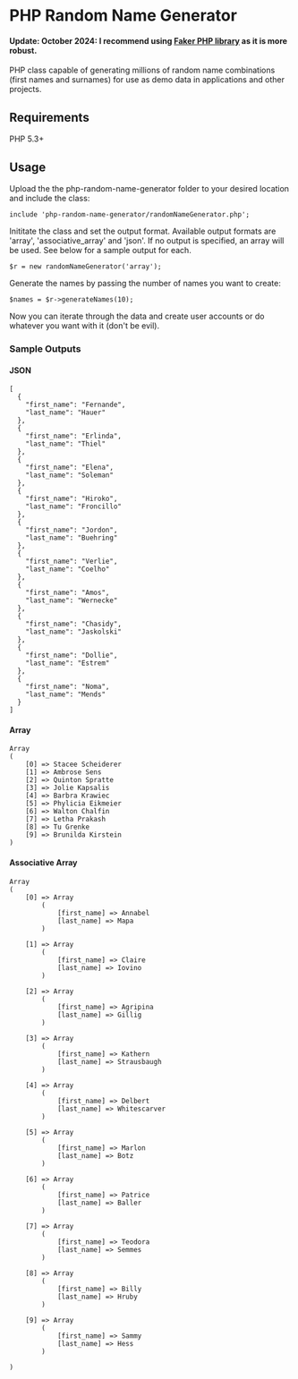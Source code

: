 # PHP Random Name Generator

#### Update: October 2024: I recommend using [Faker PHP library](https://github.com/FakerPHP/Faker) as it is more robust.

PHP class capable of generating millions of random name combinations (first names and surnames) for use as demo data in applications and other projects.

## Requirements

PHP 5.3+

## Usage

Upload the the php-random-name-generator folder to your desired location and include the class:

```
include 'php-random-name-generator/randomNameGenerator.php';
```

Inititate the class and set the output format. Available output formats are 'array', 'associative_array' and 'json'. If no output is specified, an array will be used. See below for a sample output for each.

```
$r = new randomNameGenerator('array');
```

Generate the names by passing the number of names you want to create:

```
$names = $r->generateNames(10);
```

Now you can iterate through the data and create user accounts or do whatever you want with it (don't be evil).

### Sample Outputs

#### JSON

```
[
  {
    "first_name": "Fernande",
    "last_name": "Hauer"
  },
  {
    "first_name": "Erlinda",
    "last_name": "Thiel"
  },
  {
    "first_name": "Elena",
    "last_name": "Soleman"
  },
  {
    "first_name": "Hiroko",
    "last_name": "Froncillo"
  },
  {
    "first_name": "Jordon",
    "last_name": "Buehring"
  },
  {
    "first_name": "Verlie",
    "last_name": "Coelho"
  },
  {
    "first_name": "Amos",
    "last_name": "Wernecke"
  },
  {
    "first_name": "Chasidy",
    "last_name": "Jaskolski"
  },
  {
    "first_name": "Dollie",
    "last_name": "Estrem"
  },
  {
    "first_name": "Noma",
    "last_name": "Mends"
  }
]
```

#### Array

```
Array
(
    [0] => Stacee Scheiderer
    [1] => Ambrose Sens
    [2] => Quinton Spratte
    [3] => Jolie Kapsalis
    [4] => Barbra Krawiec
    [5] => Phylicia Eikmeier
    [6] => Walton Chalfin
    [7] => Letha Prakash
    [8] => Tu Grenke
    [9] => Brunilda Kirstein
)
```

#### Associative Array

```
Array
(
    [0] => Array
        (
            [first_name] => Annabel
            [last_name] => Mapa
        )

    [1] => Array
        (
            [first_name] => Claire
            [last_name] => Iovino
        )

    [2] => Array
        (
            [first_name] => Agripina
            [last_name] => Gillig
        )

    [3] => Array
        (
            [first_name] => Kathern
            [last_name] => Strausbaugh
        )

    [4] => Array
        (
            [first_name] => Delbert
            [last_name] => Whitescarver
        )

    [5] => Array
        (
            [first_name] => Marlon
            [last_name] => Botz
        )

    [6] => Array
        (
            [first_name] => Patrice
            [last_name] => Baller
        )

    [7] => Array
        (
            [first_name] => Teodora
            [last_name] => Semmes
        )

    [8] => Array
        (
            [first_name] => Billy
            [last_name] => Hruby
        )

    [9] => Array
        (
            [first_name] => Sammy
            [last_name] => Hess
        )

)
```
